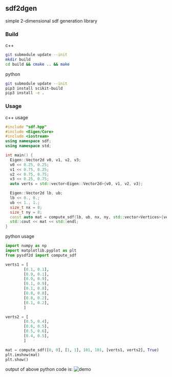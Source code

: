 ## sdf2dgen
simple 2-dimensional sdf generation library

### Build
c++
```bash
git submodule update --init
mkdir build
cd build && cmake .. && make
```
python
```bash
git submodule update --init
pip3 install scikit-build
pip3 install -e .
```

### Usage 
c++ usage
```c++
#include "sdf.hpp"
#include <Eigen/Core>
#include <iostream>
using namespace sdf;
using namespace std;

int main() {
  Eigen::Vector2d v0, v1, v2, v3;
  v0 << 0.25, 0.25;
  v1 << 0.75, 0.25;
  v2 << 0.75, 0.75;
  v3 << 0.25, 0.75;
  auto verts = std::vector<Eigen::Vector2d>{v0, v1, v2, v3};

  Eigen::Vector2d lb, ub;
  lb << 0., 0.;
  ub << 1., 1.;
  size_t nx = 8;
  size_t ny = 8;
  const auto mat = compute_sdf(lb, ub, nx, ny, std::vector<Vertices>{verts}, true);
  std::cout << mat << std::endl;
}
```

python usage
```python
import numpy as np
import matplotlib.pyplot as plt
from pysdf2d import compute_sdf

verts1 = [
        [0.1, 0.1],
        [0.9, 0.1],
        [0.9, 0.9],
        [0.1, 0.9],
        [0.1, 0.8],
        [0.8, 0.8],
        [0.8, 0.2],
        [0.1, 0.2],
        ]

verts2 = [
        [0.5, 0.4],
        [0.6, 0.5],
        [0.5, 0.6],
        [0.4, 0.5],
        ]

mat = compute_sdf([0, 0], [1, 1], 101, 101, [verts1, verts2], True)
plt.imshow(mat)
plt.show()
```
output of above python code is:
![demo](https://user-images.githubusercontent.com/38597814/213878491-173f572b-09c0-4622-9fda-97ef36f96fa1.png)
